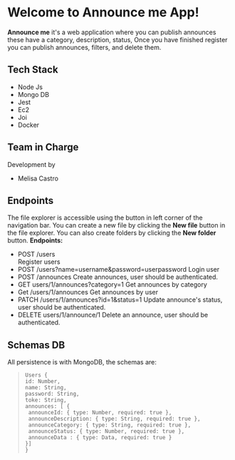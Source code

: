 # Welcome to Announce me App!

**Announce me** it's a web application where you can publish announces these have a category, description, status,  Once you have finished register you can publish announces, filters, and delete them.


## Tech Stack

- Node Js
- Mongo DB
- Jest
- Ec2
- Joi
- Docker


## Team in Charge

Development by 
- Melisa Castro


## Endpoints

The file explorer is accessible using the button in left corner of the navigation bar. You can create a new file by clicking the **New file** button in the file explorer. You can also create folders by clicking the **New folder** button.
**Endpoints:**
- POST /users  
Register users
- POST /users?name=username&password=userpassword
Login user
- POST /announces
Create announces, user should be authenticated.
- GET users/1/announces?category=1
Get announces by category
- Get /users/1/announces
Get announces by user
- PATCH /users/1/announces?id=1&status=1
Update announce's status, user should be authenticated. 
- DELETE users/1/announce/1
Delete an announce, user should be authenticated. 

## Schemas DB

All persistence is with MongoDB, the schemas are:

>```
> Users {
> id: Number,
> name: String,
> password: String,
> toke: String,
> announces: [ {
>  announceId: { type: Number, required: true },
>  announceDescription: { type: String, required: true },
>  announceCategory: { type: String, required: true },
>  announceStatus: { type: Number, required: true },
>  announceData : { type: Data, required: true }
>}]
> }
```	
